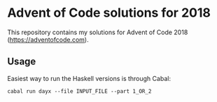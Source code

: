 # Advent of Code solutions for 2018

This repository contains my solutions for Advent of Code 2018
(https://adventofcode.com).

## Usage

Easiest way to run the Haskell versions is through Cabal:

    cabal run dayx --file INPUT_FILE --part 1_OR_2
